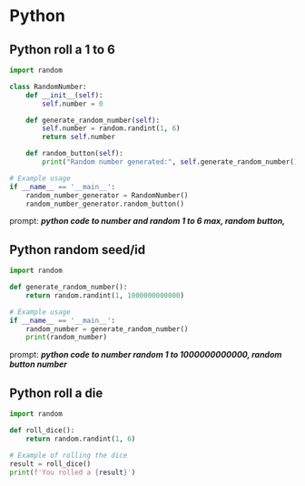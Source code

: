 <h1>Python</h1>

<h2>Python roll a 1 to 6</h2>

```python
import random

class RandomNumber:
    def __init__(self):
        self.number = 0

    def generate_random_number(self):
        self.number = random.randint(1, 6)
        return self.number

    def random_button(self):
        print("Random number generated:", self.generate_random_number())

# Example usage
if __name__ == '__main__':
    random_number_generator = RandomNumber()
    random_number_generator.random_button()
```

prompt: ***python code to number and random 1 to 6 max, random button,***

<h2>Python random seed/id</h2>

```python
import random

def generate_random_number():
    return random.randint(1, 1000000000000)

# Example usage
if __name__ == '__main__':
    random_number = generate_random_number()
    print(random_number)
```
prompt: ***python code to number random 1 to 1000000000000, random button number***

<h2>Python roll a die</h2>

```python
import random

def roll_dice():
    return random.randint(1, 6)

# Example of rolling the dice
result = roll_dice()
print(f'You rolled a {result}')
```
